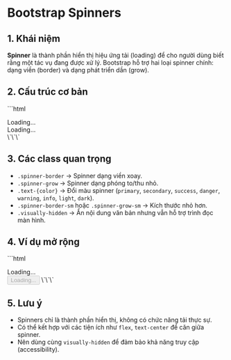 # Bootstrap Spinners

## 1. Khái niệm
**Spinner** là thành phần hiển thị hiệu ứng tải (loading) để cho người dùng biết rằng một tác vụ đang được xử lý. Bootstrap hỗ trợ hai loại spinner chính: dạng viền (border) và dạng phát triển dần (grow).

## 2. Cấu trúc cơ bản
\`\`\`html
<!-- Spinner dạng viền -->
<div class="spinner-border" role="status">
  <span class="visually-hidden">Loading...</span>
</div>

<!-- Spinner dạng phát triển -->
<div class="spinner-grow" role="status">
  <span class="visually-hidden">Loading...</span>
</div>
\`\`\`

## 3. Các class quan trọng
- `.spinner-border` → Spinner dạng viền xoay.
- `.spinner-grow` → Spinner dạng phóng to/thu nhỏ.
- `.text-{color}` → Đổi màu spinner (`primary`, `secondary`, `success`, `danger`, `warning`, `info`, `light`, `dark`).
- `.spinner-border-sm` hoặc `.spinner-grow-sm` → Kích thước nhỏ hơn.
- `.visually-hidden` → Ẩn nội dung văn bản nhưng vẫn hỗ trợ trình đọc màn hình.

## 4. Ví dụ mở rộng
\`\`\`html
<!-- Spinner nhỏ màu đỏ -->
<div class="spinner-border spinner-border-sm text-danger" role="status">
  <span class="visually-hidden">Loading...</span>
</div>

<!-- Spinner trong nút -->
<button class="btn btn-primary" type="button" disabled>
  <span class="spinner-border spinner-border-sm" role="status" aria-hidden="true"></span>
  Loading...
</button>
\`\`\`

## 5. Lưu ý
- Spinners chỉ là thành phần hiển thị, không có chức năng tải thực sự.
- Có thể kết hợp với các tiện ích như `flex`, `text-center` để căn giữa spinner.
- Nên dùng cùng `visually-hidden` để đảm bảo khả năng truy cập (accessibility).
